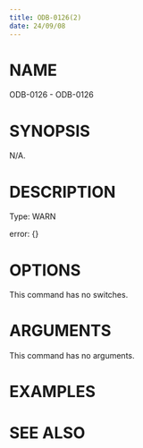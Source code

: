 ```yaml
---
title: ODB-0126(2)
date: 24/09/08
---
```


# NAME

ODB-0126 - ODB-0126

# SYNOPSIS

N/A.

# DESCRIPTION

Type: WARN

error: {}

# OPTIONS

This command has no switches.

# ARGUMENTS

This command has no arguments.

# EXAMPLES

# SEE ALSO
